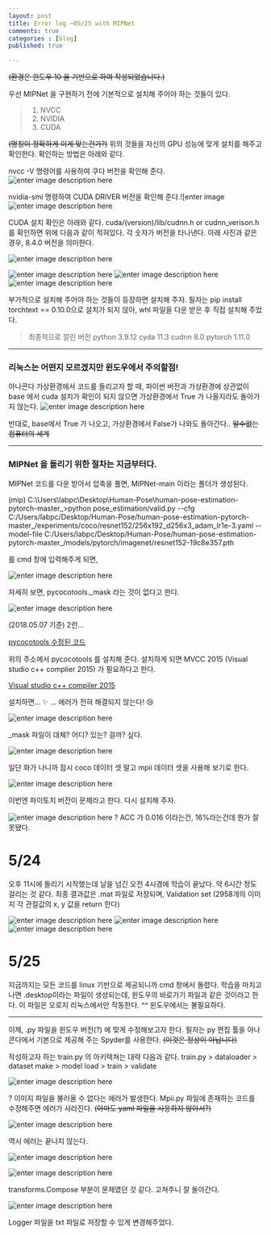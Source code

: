 ```yaml
---
layout: post
title: Error log ~05/25 with MIPNet
comments: true
categories : [blog]
published: true

---
```



~~(환경은 윈도우 10 을 기반으로 하여 작성되었습니다.)~~

우선 MIPNet 을 구현하기 전에 기본적으로 설치해 주어야 하는 것들이 있다.
> 1. NVCC
> 2. NVIDIA
> 3. CUDA

~~(명칭이 정확하게 이게 맞는건가?)~~
위의 것들을 자신의 GPU 성능에 맞게 설치를 해주고 확인한다. 
확인하는 방법은 아래와 같다.

nvcc -V 명령어를 사용하여 쿠다 버전을 확인해 준다.
![enter image description here](https://ifh.cc/g/BBJ6QJ.png)

nvidia-smi 명령하여 CUDA DRIVER 버전을 확인해 준다.![enter image ![enter image description here](https://ifh.cc/g/hBhpvN.png)

CUDA 설치 확인은 아래와 같다.
cuda/(version)/lib/cudnn.h or cudnn_verison.h 를 확인하면 위에 다음과 같이 적혀있다. 각 숫자가 버전을 타나낸다. 
아래 사진과 같은 경우, 8.4.0 버전을 의미한다.

![enter image description here](https://ifh.cc/g/77lpjD.png)

![enter image description here](https://ifh.cc/g/rnVo7q.png)
![enter image description here](https://ifh.cc/g/k9PRpP.png)
![enter image description here](https://ifh.cc/g/1xRwNz.png)

부가적으로 설치해 주어야 하는 것들이 등장하면 설치해 주자. 
필자는 pip install torchtext == 0.10.0으로 설치가 되지 않아, whl 파일을 다운 받은 후 직접 설치해 주었다.
> 최종적으로 깔린 버전
> python 3.9.12
> cyda 11.3
> cudnn 8.0
> pytorch 1.11.0

---

### 리눅스는 어떤지 모르겠지만 윈도우에서 주의할점!
아나콘다 가상환경에서 코드를 돌리고자 할 때, 파이썬 버전과 가상환경에 상관없이 base 에서 cuda 설치가 확인이 되지 않으면 가상환경에서 True 가 나올지라도 돌아가지 않는다.
![enter image description here](https://ifh.cc/g/x2CWJO.png)

반대로, base에서 True 가 나오고, 가상환경에서 False가 나와도 돌아간다..
~~알수없는 컴퓨터의 세계~~

---

### MIPNet 을 돌리기 위한 절차는 지금부터다.

MIPNet 코드를 다운 받아서 압축을 풀면, MIPNet-main 이라는 폴더가 생성된다. 

(mip) C:\Users\labpc\Desktop\Human-Pose\human-pose-estimation-pytorch-master_>python pose_estimation/valid.py --cfg C:/Users/labpc/Desktop/Human-Pose/human-pose-estimation-pytorch-master_/experiments/coco/resnet152/256x192_d256x3_adam_lr1e-3.yaml --model-file C:/Users/labpc/Desktop/Human-Pose/human-pose-estimation-pytorch-master_/models/pytorch/imagenet/resnet152-19c8e357.pth

를 cmd 창에 입력해주게 되면,

![enter image description here](https://ifh.cc/g/wdb6wf.png)

자세히 보면, pycocotools._mask 라는 것이 없다고 한다.

![enter image description here](https://ifh.cc/g/VqnFht.png)

(2018.05.07 기준) 2런...

[pycocotools 수정된 코드](https://github.com/philferriere/cocoapi)

위의 주소에서 pycocotools 를 설치해 준다.
설치하게 되면 MVCC 2015 (Visual studio c++ complier 2015) 가 필요하다고 한다.

[Visual studio c++ compiler 2015](https://my.visualstudio.com/Downloads?q=visual%20studio%202015&wt.mc_id=o~msft~vscom~older-downloads)

설치하면... ✨
...
에러가 전혀 해결되지 않는다! 😢 

![enter image description here](https://ifh.cc/g/QFWkVK.png)

_mask 파일이 대체? 어디? 있는? 걸까? 싶다.

![enter image description here](https://ifh.cc/g/LzOMoP.png)

일단 화가 나니까 잠시 coco 데이터 셋 말고 mpii 데이터 셋을 사용해 보기로 한다.

![enter image description here](https://ifh.cc/g/jwBr1c.png)

이번엔 파이토치 버전이 문제라고 한다.
다시 설치해 주자.

![enter image description here](https://ifh.cc/g/2QGqAb.png)
? ACC 가 0.016 이라는건, 16%라는건데 뭔가 잘못됐다.

# 5/24
오후 11시에 돌리기 시작했는데 날을 넘긴 오전 4시경에 학습이 끝났다.
약 6시간 정도 걸리는 것 같다.
최종 결과값은 .mat 파일로 저장되며,
Validation set (2958개의 이미지 각 관절값의 x, y 값을 return 한다)

![enter image description here](https://ifh.cc/g/DoRQqQ.png)
![enter image description here](https://ifh.cc/g/Rdc9o0.jpg)
![enter image description here](https://ifh.cc/g/VmxcwA.png)

# 5/25
지금까지는 모든 코드를 linux 기반으로 제공되니까 cmd 창에서 돌렸다.
학습을 마치고 나면 .desktop이라는 파일이 생성되는데, 윈도우의 바로가기 파일과 같은 것이라고 한다.
이 파일은 오로지 리눅스에서만 작동한다. ^^
윈도우에서는 불필요하다.

---

이제, .py 파일을 윈도우 버전(?) 에 맞게 수정해보고자 한다.
필자는 py 편집 툴을 아나콘다에서 기본으로 제공해 주는 Spyder를 사용한다.
~~(이것은 정상이 아닙니다)~~

작성하고자 하는 train.py 의 아키텍쳐는 대략 다음과 같다.
train.py > dataloader > dataset make > model load > train > validate

![enter image description here](https://ifh.cc/g/BDAJ27.jpg)

? 이미지 파일을 불러올 수 없다는 에러가 발생한다.
Mpii.py 파일에 존재하는 코드를 수정해주면 에러가 사라진다.
~~(아마도 yaml 파일을 사용하지 않아서?)~~

![enter image description here](https://ifh.cc/g/DdBjnc.png)

역시 에러는 끝나지 않는다.

![enter image description here](https://ifh.cc/g/4Jj3SK.jpg)

![enter image description here](https://ifh.cc/g/5MTBqs.png)

transforms.Compose 부분이 문제였던 것 같다. 고쳐주니 잘 돌아간다.

![enter image description here](https://ifh.cc/g/7XDPOd.jpg)

Logger 파일을 txt 파일로 저장할 수 있게 변경해주었다.
